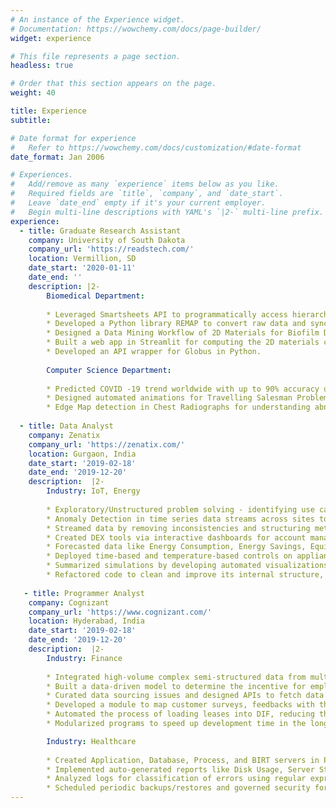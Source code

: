 ```yaml
---
# An instance of the Experience widget.
# Documentation: https://wowchemy.com/docs/page-builder/
widget: experience

# This file represents a page section.
headless: true

# Order that this section appears on the page.
weight: 40

title: Experience
subtitle:

# Date format for experience
#   Refer to https://wowchemy.com/docs/customization/#date-format
date_format: Jan 2006

# Experiences.
#   Add/remove as many `experience` items below as you like.
#   Required fields are `title`, `company`, and `date_start`.
#   Leave `date_end` empty if it's your current employer.
#   Begin multi-line descriptions with YAML's `|2-` multi-line prefix.
experience:
  - title: Graduate Research Assistant
    company: University of South Dakota
    company_url: 'https://readstech.com/'
    location: Vermillion, SD
    date_start: '2020-01-11'
    date_end: ''
    description: |2-
        Biomedical Department:
        
        * Leveraged Smartsheets API to programmatically access hierarchical data and transformed it into interactive dashboards.
        * Developed a Python library REMAP to convert raw data and sync with the Elasticsearch indexes.
        * Designed a Data Mining Workflow of 2D Materials for Biofilm Data and Information Discovery System.
        * Built a web app in Streamlit for computing the 2D materials characteristics using Logistic Regression and KNN clustering.
        * Developed an API wrapper for Globus in Python.
        
        Computer Science Department:
        
        * Predicted COVID -19 trend worldwide with up to 90% accuracy using Polynomial Regression, Cross-Validation scheme, and visualizations.
        * Designed automated animations for Travelling Salesman Problem and String Matching using Genetic Algorithms. 
        * Edge Map detection in Chest Radiographs for understanding abnormalities using Computer Vision techniques and Deep Learning models.
        
  - title: Data Analyst
    company: Zenatix
    company_url: 'https://zenatix.com/'
    location: Gurgaon, India
    date_start: '2019-02-18'
    date_end: '2019-12-20'
    description:  |2-
        Industry: IoT, Energy
        
        * Exploratory/Unstructured problem solving - identifying use cases from big-time-series for scalability across customers.
        * Anomaly Detection in time series data streams across sites to benchmark data while normalizing it against external factors for actionable insights.
        * Streamed data by removing inconsistencies and structuring metrics.
        * Created DEX tools via interactive dashboards for account managers.
        * Forecasted data like Energy Consumption, Energy Savings, Equipment Failures, Controller Health with over 95% accuracy.
        * Deployed time-based and temperature-based controls on appliances.
        * Summarized simulations by developing automated visualizations.
        * Refactored code to clean and improve its internal structure, without changing its external functionality.
       
   - title: Programmer Analyst
    company: Cognizant
    company_url: 'https://www.cognizant.com/'
    location: Hyderabad, India
    date_start: '2019-02-18'
    date_end: '2019-12-20'
    description:  |2-
        Industry: Finance
        
        * Integrated high-volume complex semi-structured data from multiple systems.
        * Built a data-driven model to determine the incentive for employees.
        * Curated data sourcing issues and designed APIs to fetch data.
        * Developed a module to map customer surveys, feedbacks with the application.
        * Automated the process of loading leases into DIF, reducing the time by 70%.
        * Modularized programs to speed up development time in the long run.

        Industry: Healthcare
        
        * Created Application, Database, Process, and BIRT servers in PROD & UAT environments for new clients using AMIs, CloudFormation, and Puppet.
        * Implemented auto-generated reports like Disk Usage, Server States, and CPU monitoring to speed up hotfixes and patching on servers by 80%.
        * Analyzed logs for classification of errors using regular expressions and defining user usage statistics across multiple servers.
        * Scheduled periodic backups/restores and governed security for user groups.Integrated high-volume complex semi-structured data from multiple systems.
---
```

